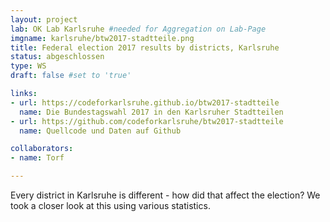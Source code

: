 ```yaml
---
layout: project
lab: OK Lab Karlsruhe #needed for Aggregation on Lab-Page
imgname: karlsruhe/btw2017-stadtteile.png
title: Federal election 2017 results by districts, Karlsruhe
status: abgeschlossen
type: WS
draft: false #set to 'true'

links:
- url: https://codeforkarlsruhe.github.io/btw2017-stadtteile
  name: Die Bundestagswahl 2017 in den Karlsruher Stadtteilen
- url: https://github.com/codeforkarlsruhe/btw2017-stadtteile
  name: Quellcode und Daten auf Github

collaborators:
- name: Torf

---
```


Every district in Karlsruhe is different - how did that affect the election? We took a closer look at this using various statistics.
